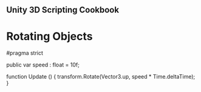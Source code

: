 Unity 3D Scripting Cookbook
---------------------------

# Rotating Objects

  #pragma strict
  
  public var speed : float = 10f;
  
  function Update () {
  	transform.Rotate(Vector3.up, speed * Time.deltaTime);
  }

